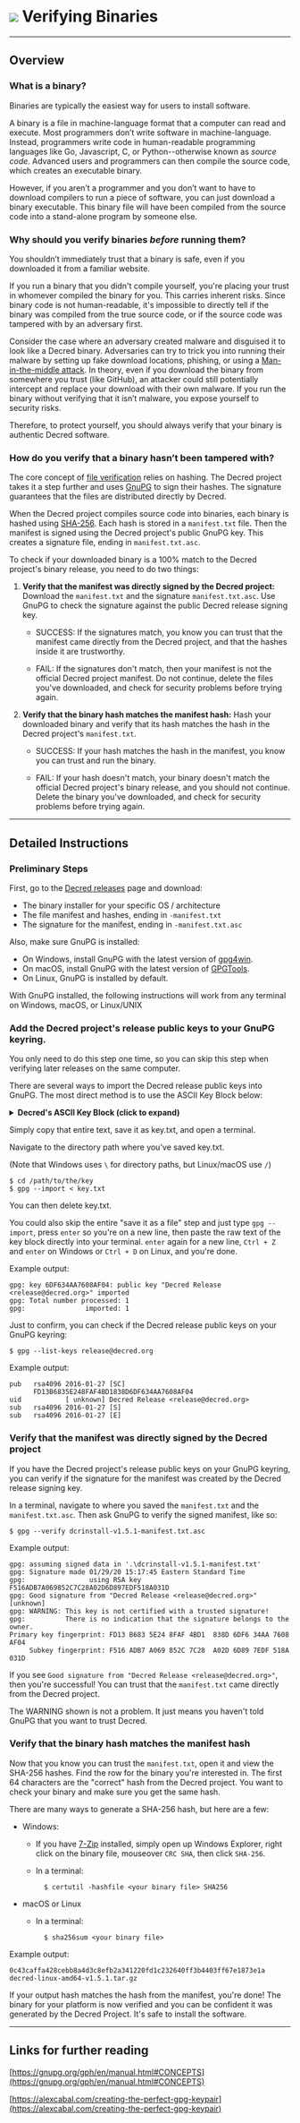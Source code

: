 # <img class="dcr-icon" src="/img/dcr-icons/Code.svg" /> Verifying Binaries
---

## Overview

### What is a binary?
Binaries are typically the easiest way for users to install software.

A binary is a file in machine-language format that a computer can read and
execute. Most programmers don’t write software in machine-language. Instead,
programmers write code in human-readable programming languages like Go,
Javascript, C, or Python--otherwise known as *source code*. Advanced users and
programmers can then compile the source code, which creates an executable
binary.

However, if you aren’t a programmer and you don’t want to have to download
compilers to run a piece of software, you can just download a binary executable.
This binary file will have been compiled from the source code into a stand-alone
program by someone else.

### Why should you verify binaries *before* running them?

You shouldn’t immediately trust that a binary is safe, even if you downloaded
it from a familiar website.

If you run a binary that you didn't compile yourself, you're placing your trust
in whomever compiled the binary for you. This carries inherent risks. Since
binary code is not human-readable, it's impossible to directly tell if the
binary was compiled from the true source code, or if the source code was
tampered with by an adversary first.

Consider the case where an adversary created malware and disguised it to look
like a Decred binary. Adversaries can try to trick you into running their
malware by setting up fake download locations, phishing, or using a
[Man-in-the-middle attack](https://en.wikipedia.org/wiki/Man-in-the-middle_attack).
In theory, even if you download the binary from somewhere you trust (like
GitHub), an attacker could still potentially intercept and replace your download
with their own malware. If you run the binary without verifying that it isn’t
malware, you expose yourself to security risks.

Therefore, to protect yourself, you should always verify that your binary is
authentic Decred software.

### How do you verify that a binary hasn’t been tampered with?

The core concept of [file verification](https://en.wikipedia.org/wiki/File_verification)
relies on hashing. The Decred project takes it a step further and uses
[GnuPG](https://gnupg.org/index.html) to sign their hashes. The signature
guarantees that the files are distributed directly by Decred.

When the Decred project compiles source code into binaries, each binary is
hashed using [SHA-256](https://en.wikipedia.org/wiki/SHA-2). Each hash is stored
in a `manifest.txt` file. Then the manifest is signed using the Decred project's
public GnuPG key. This creates a signature file, ending in `manifest.txt.asc`.

To check if your downloaded binary is a 100% match to the Decred project's
binary release, you need to do two things:

1. **Verify that the manifest was directly signed by the Decred project:**
   Download the `manifest.txt` and the signature `manifest.txt.asc`. Use GnuPG
   to check the signature against the public Decred release signing key.

     * SUCCESS: If the signatures match, you know you can trust that the
       manifest came directly from the Decred project, and that the hashes
       inside it are trustworthy.

     * FAIL: If the signatures don't match, then your manifest is not the
       official Decred project manifest. Do not continue, delete the files you've
       downloaded, and check for security problems before trying again.

2. **Verify that the binary hash matches the manifest hash:** Hash your
   downloaded binary and verify that its hash matches the hash in the Decred
   project's `manifest.txt`.

     * SUCCESS: If your hash matches the hash in the manifest, you know you can
       trust and run the binary.

     * FAIL: If your hash doesn't match, your binary doesn't match the official
       Decred project's binary release, and you should not continue. Delete the
       binary you've downloaded, and check for security problems before trying
       again.

---
## Detailed Instructions

### Preliminary Steps

First, go to the [Decred releases](https://github.com/decred/decred-binaries/releases)
page and download:

* The binary installer for your specific OS / architecture
* The file manifest and hashes, ending in `-manifest.txt`
* The signature for the manifest, ending in `-manifest.txt.asc`

Also, make sure GnuPG is installed:

* On Windows, install GnuPG with the latest version of [gpg4win](https://www.gpg4win.org/).
* On macOS, install GnuPG with the latest version of [GPGTools](https://gpgtools.org/).
* On Linux, GnuPG is installed by default.

With GnuPG installed, the following instructions will work from any terminal on
Windows, macOS, or Linux/UNIX

### Add the Decred project's release public keys to your GnuPG keyring.

You only need to do this step one time, so you can skip this step when
verifying later releases on the same computer.

There are several ways to import the Decred release public keys into GnuPG.
The most direct method is to use the ASCII Key Block below:

<details><summary><b>Decred's ASCII Key Block (click to expand)</b></summary>

```
-----BEGIN PGP PUBLIC KEY BLOCK-----

mQINBFapILEBEADZxw+4Z8LlqsXCz3j3Ap04SF8zYenlsw123OJZEh9RFERd19bo
+l2RueFqi5vJDGWpXZ+eHxvgevvOO3r0AiIgAByAP7RQQxip4j6M2xnEBdVb9UV5
baO93JcyBRDnII/zh6Zf4pqngiYEz7juySsnVMrE7IFmIdT/WfoGW6FX8/kRXyzf
RTScPZKxIEqwHSlLftlVGSxKL9H+RumEUjPaazLvER1XxtfvcaMGLpatZV3ccqjX
3O+b3plccx0KbMStMtsB0VI+kcaFKg2gIQrbkHKzpDUI2AdaNJJCodM6j3LphBSS
5ZXOknyThpYsxDDyYcncWC9gXrGJfrirO/DPrV1NIj4luBbwyWVT1x9rp2PcUYmG
ZIq0cR4C/mxtlo9OKoyj2cxgoT4WlzlCimRSGtylkWOAx6JQLeKPWt1tZquJB3NT
Jby7x62AyqXhSMnNPDROKL37tkyWehFlAm8KNa6P8R4vctjjJDQ61yw6jskkJaNA
Qz2UNAX+Ztx5KA0Z2HEmJb1jp67EH+3kfAv7R1U51gutzuM7J+vDnNQbwQeuq6os
Y/yssU+OQidLjkojZc7aHz2iym6cw6IlrLTLCnnQQPzAe8CjskrfjwDOejDkPCYO
AkMtgs6/rsJZnCFJ8Pro7NbREt5KT06CPp4nqXNRbtBOHsa1n8wb/M9TQwARAQAB
tCNEZWNyZWQgUmVsZWFzZSA8cmVsZWFzZUBkZWNyZWQub3JnPokCMgQTAQIAHAIb
AwIeAQIXgAUCVqkhhwYLCQgHAwIFFQoJCAsACgkQbfY0qnYIrwRtvA/+JAWw/8cU
xNe5vyWle4uzHakyO25qdH4+TonHbhqyoF2F8BLvkOU3CmtBgXRAZ8Z2jdAczfuJ
u1338BJuHoAIVpvtPzRLLsrrl3LOruiCCYsxm7FKpdYWGanTwpUaHiqHj5LaeIt7
IQjPT3g+uIZ6NsN2RZDzjXZOFD0kZ9EM2b0GqrNpuIQTJafaqGSkOohPiA6b+Sen
7E/XriEo2RWHgNJP7m4xKF0nGDdMxmV0Wrcv6PBJLhZF1RMZSSsFFeTkoHti3113
H9oTKmuw5TUIfYjenGY2rXzkR8xZmCr6BiiUgRFVyVtToG6skLtUvkN3aT0QueDt
u+Lr7QFpM3T9cYqJsg4Gd/9gPUPU6o6r82YlOmB7AQuu99pZ/4KrNIY8saZPRNuS
Q3IHxZQKaCcuzfy65q48QXj9AMX1KSPYZqze51wu8iywfOsq+GC1zw8+gI6alDUl
CjsLxL7MqCR7zHxfmzi7oyNHtqMPdoG4MPFfamoSHgiN1Xck1OKtaVstq0VAmZCp
ixl+e327jwYnF73QtZ7TWrJj6UO1chnGGQzVE1JtHCqzbaVbRVg/8gYClG5aUAjP
99pOv1QquwixuEArcTF91XNjhQYNuOitgSuqCC9b6fCpyXRzG7EB+z86W4J+rwF5
7ATyPKE/rzngiRW0i9KFot5dBFZzyljtPaC5Ag0EVqkhxgEQAJQTvz/cXZuvWNUI
PzD8wLqt/GSV4qN1+xp+SQjXRQ/OGExkCGBfWxd6EXyW4oKxtYn933aPl0c7Lk7y
Ppa5R9VZmAdCHcepMG6PPeUxhlcLckKxQ9qOlDHlUfjclGOk7P8/DlXL1EhLdQnv
y8gALaOo9zTBWSdmZDkmcXqc0bJTQAlhfuTAEzjrzlq8+wi12l2LH3dnc0RyqZLU
Hg8XdsJT3qAfMADDsh8K4XpMbOtodXg49UnFrwYmnhmLCecoPi9nMzHwVgx3wSDD
nSeyMUMv8M3ZwVTnXaT9FIUXNcn3L43CcXC1ncShs7yRBTR8WpbgAXJ/CwkoECXw
mWGCrOp56lGnWvTLvGa7EqMvE+Cemzq5xJhuypCEHO1QLLR81bzSB1viRbP1tq9j
3XrkAvAI24ZCAtwvOIqDhLAqJMmq6sVycACAGD1fekEUolCx6JqsYQsZp/+m1UDv
hq5g16rJImhJGlR77/1a9fTmFy9vvzr8qk4EF9g+2ZZba1lpujVPYUaIQI26qHQG
rLFVDchVIEBjUhCMgahepHVWHmTGapb7kfF2UIpFkMFiT/m59PZ3Uacs+Rz5rx2b
Q9mF/OQzZ9huUiksTB3bD/FlmGbJicMiSgVnES7tHNPe3fJpySizXbKbI/j+qwIN
/vpUnsomEATXgw+JQcrSMZ9qURk9ABEBAAGJBD4EGAECAAkFAlapIcYCGwICKQkQ
bfY0qnYIrwTBXSAEGQECAAYFAlapIcYACgkQbYl+31GKAx0aoQ/+IgHcTYmnOUoB
UGQG7SRBTsIdfs/jNwAJrITdu45/OODMtWToh3Bugf8thPbTD5DCSqjUxXq5N77z
fUd32NEvIS7LGSUaWJhte90ZsD6+2l1hxGJWdHrUBNSDdi53wyguyrD4grrVb17U
zam4SUpDo/H9SYlOd+bc6wCdnYEYkSlglLUhiTEApeoxU8Rt1mUwP7z870CrSHnJ
JbRoifoY2JRvM/Or1Ay+IwdHs2iWfDhpqeC0NQCaWoc7oaHeZRohs+O3X0c4XAec
Ke/XUJlFvLKheieFkXE4BNLXcC/6EaDonxL+AZKJX19P7nc7UGh0HKAonxjskkMU
hz+tO3Tkdqods2G5wWoJR/la4M5BpuOJZaSDGNR2HTnQLMqt5ifxMaRN3o4JyZ51
QHcngeZuGbCmQHDfJsBa9iE+gWL3b8/sW1JOGRpJvJ2cPxUx6fzDL466Em28OfEt
zhgaXFaqxb1Z6Wx3EBlk11Iw8Ouma+Rcl+Wa8KI/7jB6G/FndHZyDM5mONhmWsP3
wgyM12jzthOzinGL6YRA0tistHjThluGBM2R0WMoHIzoQ6UXnF5tuUmNpNIu9oKz
mnWUt0tMxIPf7UlQwthEG4s3jp48uXG4PC2C6bmGI16zZHIMZr8aWfvdv9i24aKB
yqLui56we6FxjQ7AW4Him7/yv4xtx5iPeA/+OZltWfZindCoKBBh/9cWJnlyBeK1
qcF5g9rgD1Y2krYK4XSa1zBoT++FOSLfs33Lk5COmWUn98t6q4VPDsg8dypytDsW
B5p/+WtaBXI05RaIgn04kDhuMAkQygP6q63wKLxI8d7XgWv3jE/5msztv1mYQ+9B
MBBaKnca3Hdh2/xTnPh4J409To+c7EQQO+UGzJCnbAb7x+2ktqJ09mB+Z1iiosUj
GFCIxRtCIMSZ1l2VcK8x04YXmgLEkNUVOi+VoDtWAkyJQkaE7xNVT6Gwfoh5Qyg7
MK5wo3qOVtphMf2A6bR5yWn5wTYFFI9gKH4H0nu4mbu5lHqZbq5PH6lLKi3r95ok
Oj8TIHO9h0krp4h2WUVR8A79LUsPXrRE8iyd6+hijthx7cFR3Y9qyt/7w+2n+wUd
PWHAwLPjhKeQri6f1VDgvRawyc1BkoabLITX5h3PqIfAod+WQagk6YFTbr0w0oCH
iqbBb24b5PonFznQYtLMEARO3HcxjOcRiORyMIueVv7HtiEcFFYxeJcJDlq2VaKD
a3+6uuSuRJ6BU2do/R85IvvWqKFfSxGWy8QkIhaS0pZWbO2ByfvkikXNtNVMy1mg
6B0VRIM9FKo0cDyEv4i3PZ1SodKS1DukUrqiAiS/PH7szuc7oa5qkvTHUj1J4iT1
Zf1VGulmYQ2GWuK5Ag0EVqkgsQEQALgGl4xvtA2TqZ8qTaeuQMV2PZSCKADDbGye
QRSkcboi59KVM4cXaGIk/uTzqVushkZ9Az371YFvab6SKTVmHYjne+9cPjrRm0YE
HMPtQy8B/kE6+umdfuuaq2MukZS8+GtD/qHwusEfb2MKf/wLzIt+XcHsDXULdhrF
FWZHZMFeMxpimYnpCGGjglvDfr+qxydlw9sUpM6zvS5gBkPmFPs9gFCz7j3psuIN
OOTlKRTZaxJFAbv4gOZMgwLS3Mg8px/UfXiVcMCpJYMmwS4X/qDM9z4qDcYvQpbS
E8cNvn7Pml/MooElDFYHBo+MBsayf9YoWa4sxHo3NdkuhK38RCoF3pR32Chb7gkp
5mGVURYhn8L6406vl6oQzWqJoQlbcevDmXGfg8RhnaHn1U+MzjqOyfltpHHnhaj/
ihfwOkOVPI8zxk5WRcOEdWCQdqDKDAuSIJAjIf3+G11XIh/T7ffMFL6gixbxMmBs
xpWtv3PLwEVwp+kgIiObmAJ3EBvnG07SklKJK/gZrRNM/CHNscV/omkKiGuDRmlO
l3Zvhk07KyGlZTxv211tJqg/cJCelrt6vPE5Ij7GQAk4Mb7sMDOpmuzR0xIDOVMb
yAqarlx5VYUDryDAM5mTo5tXipwtoBqRNgxY/MMxiNUP42I1UnE5hMGyP2Wjwtol
KiM1SZfPABEBAAGJAh8EGAECAAkFAlapILECGwwACgkQbfY0qnYIrwQonBAAkAqp
W66stfYCkSB4tRWpvXyzuQqYML0wHLXXOGYDMfnXGsmKbODiPe9BSNmqZXiI3jA+
2L8wTlGHBKAT094Ne6myYZ//+kPRiZMha84yGPiEBJziXq42GWgTaPm03QDwhkFV
A7U+8l1ViLookhhnLTuo6Dv2phBHjJgBcMtlBOXIF5++FVuTQf0OzxwLyAf1qDpi
f23hMJ8aHHs0/aP1bb062e4MW3oayyBS3/WjVYgt0yfYPMB02vt/pUMJIsoyNzdZ
AV7VeattH/GIfZKooA4XpQjH74fintc9nIGYNx1sbOSm609h7LS2y8Q3ed3I0sGx
ODM8sAsqKJfG+2zv3x+MVadkVWrUqZxkyPj7jIksgFMFTVlbRwIXd7fWrMAQMmas
pzCE30jNVYCFGEfGmQpzagANHkuar0Jxcw5hkX1pLzdiUgkpnxRYSCdrzTZ3MFxy
QG3ZG9jENiqziIssN0eMwZqFMze6J6h8hRcClS5IAx9MW+rkdKrT9RT9R6QT40xS
fdS1bZcuX0Hj1oHltxS05i1xsgm7yWEe41dzb7Mv+z3MJOxXHk9d0KYQTzUd9LFT
/7vKFLGzXSLEimisDY7EthNSTMMOuqUrY3QQ2NCn7f15U1OQYl3XlKeS+GoO6SvX
WFOp0iCvCqsdMXqjaZUrv2HYCpmpuLkhII9z8y8=
=+HJT
-----END PGP PUBLIC KEY BLOCK-----
```

</details>

Simply copy that entire text, save it as key.txt, and open a terminal.

Navigate to the directory path where you've saved key.txt.

(Note that Windows uses `\` for directory paths, but Linux/macOS use `/`)

```
$ cd /path/to/the/key
$ gpg --import < key.txt
```

You can then delete key.txt.

You could also skip the entire "save it as a file" step and just type
`gpg --import`, press `enter` so you're on a new line, then paste the raw text
of the key block directly into your terminal. `enter` again for a new line,
`Ctrl + Z` and `enter` on Windows or `Ctrl + D` on Linux, and you're done.

Example output:
```
gpg: key 6DF634AA7608AF04: public key "Decred Release <release@decred.org>" imported
gpg: Total number processed: 1
gpg:               imported: 1
```

Just to confirm, you can check if the Decred release public keys on your GnuPG
keyring:
```
$ gpg --list-keys release@decred.org
```

Example output:
```
pub   rsa4096 2016-01-27 [SC]
      FD13B6835E248FAF4BD1838D6DF634AA7608AF04
uid           [ unknown] Decred Release <release@decred.org>
sub   rsa4096 2016-01-27 [S]
sub   rsa4096 2016-01-27 [E]
```

### Verify that the manifest was directly signed by the Decred project

If you have the Decred project's release public keys on your GnuPG keyring, you
can verify if the signature for the manifest was created by the Decred release
signing key.

In a terminal, navigate to where you saved the `manifest.txt` and the
`manifest.txt.asc`. Then ask GnuPG to verify the signed manifest, like so:
```no-highlight
$ gpg --verify dcrinstall-v1.5.1-manifest.txt.asc
```

Example output:
```
gpg: assuming signed data in '.\dcrinstall-v1.5.1-manifest.txt'
gpg: Signature made 01/29/20 15:17:45 Eastern Standard Time
gpg:                using RSA key F516ADB7A069852C7C28A02D6D897EDF518A031D
gpg: Good signature from "Decred Release <release@decred.org>" [unknown]
gpg: WARNING: This key is not certified with a trusted signature!
gpg:          There is no indication that the signature belongs to the owner.
Primary key fingerprint: FD13 B683 5E24 8FAF 4BD1  838D 6DF6 34AA 7608 AF04
     Subkey fingerprint: F516 ADB7 A069 852C 7C28  A02D 6D89 7EDF 518A 031D
```

If you see `Good signature from "Decred Release <release@decred.org>"`, then
you're successful! You can trust that the `manifest.txt` came directly from the
Decred project.

The WARNING shown is not a problem. It just means you haven't told GnuPG that
you want to trust Decred.

### Verify that the binary hash matches the manifest hash

Now that you know you can trust the `manifest.txt`, open it and view the
SHA-256 hashes. Find the row for the binary you're interested in. The first 64
characters are the "correct" hash from the Decred project. You want to check
your binary and make sure you get the same hash.

There are many ways to generate a SHA-256 hash, but here are a few:

* Windows:

    * If you have [7-Zip](https://7-zip.org/) installed, simply open up Windows
      Explorer, right click on the binary file, mouseover `CRC SHA`, then click
      `SHA-256`.

    * In a terminal:

            $ certutil -hashfile <your binary file> SHA256


* macOS or Linux

    * In a terminal:

            $ sha256sum <your binary file>

Example output:
```
0c43caffa428cebb8a4d3c8efb2a341220fd1c232640ff3b4403ff67e1873e1a  decred-linux-amd64-v1.5.1.tar.gz
```

If your output hash matches the hash from the manifest, you're done! The binary
for your platform is now verified and you can be confident it was generated by
the Decred Project. It's safe to install the software.

---
## Links for further reading

[https://gnupg.org/gph/en/manual.html#CONCEPTS](https://gnupg.org/gph/en/manual.html#CONCEPTS)

[https://alexcabal.com/creating-the-perfect-gpg-keypair](https://alexcabal.com/creating-the-perfect-gpg-keypair)
